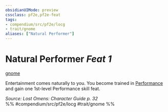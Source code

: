 ```yaml
---
obsidianUIMode: preview
cssclass: pf2e,pf2e-feat
tags:
- compendium/src/pf2e/locg
- trait/gnome
aliases: ["Natural Performer"]
---
```

# Natural Performer  *Feat 1*  
[gnome](/rules/traits/gnome.md)  


Entertainment comes naturally to you. You become trained in [Performance](/compendium/skills.md#Performance) and gain one 1st-level Performance skill feat.

*Source: Lost Omens: Character Guide p. 32*  
%% #compendium/src/pf2e/locg #trait/gnome %%